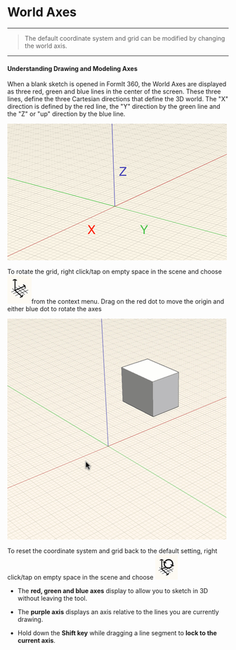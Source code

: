 # World Axes

---
> The default coordinate system and grid can be modified by changing the world axis.

---

#### Understanding Drawing and Modeling Axes

When a blank sketch is opened in FormIt 360, the World Axes are displayed as three red, green and blue lines in the center of the screen. These three lines, define the three Cartesian directions that define the 3D world. The "X" direction is defined by the red line, the "Y" direction by the green line and the "Z" or "up" direction by the blue line.

![](images/GUID-2071F7B8-9E72-46C8-B37A-5D823E17515B-low.png)

To rotate the grid, right click\/tap on empty space in the scene and choose ![](images/GUID-D035D02F-480D-44A2-AE80-4B4FBF3A6117-low.png)from the context menu. Drag on the red dot to move the origin and either blue dot to rotate the axes

![](images/GUID-35918BD8-0867-423B-A6E6-A4960F6D6DD8-low.gif)

To reset the coordinate system and grid back to the default setting, right click\/tap on empty space in the scene and choose 
![](images/GUID-EB26F44B-70B2-404A-8A7C-57D094D888C3-low.png)

* The **red, green and blue axes** display to allow you to sketch in 3D without leaving the tool.

* The **purple axis** displays an axis relative to the lines you are currently drawing.

* Hold down the **Shift key** while dragging a line segment to **lock to the current axis**.
